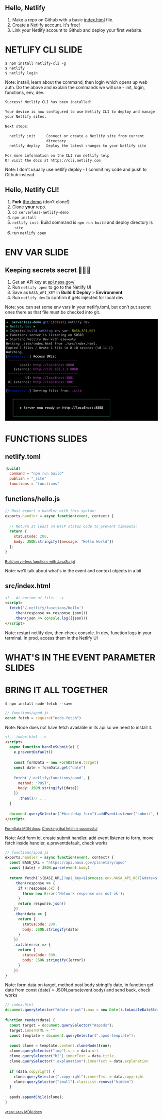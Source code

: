 ## Hello, Netlify

1. Make a repo on Github with a basic [index.html](https://gist.github.com/siakaramalegos/31197c13dd1110b34e715706232e392b) file.
2. Create a [Netlify](https://www.netlify.com/) account. It's free!
3. Link your Netlify account to Github and deploy your first website.

# NETLIFY CLI SLIDE

```
$ npm install netlify-cli -g
$ netlify
$ netlify login
```

Note: install, learn about the command, then login which opens up web auth. Do the above and explain the commands we will use - init, login, functions, env, dev.

```
Success! Netlify CLI has been installed!

Your device is now configured to use Netlify CLI to deploy and manage
your Netlify sites.

Next steps:

  netlify init     Connect or create a Netlify site from current
                   directory
  netlify deploy   Deploy the latest changes to your Netlify site

For more information on the CLI run netlify help
Or visit the docs at https://cli.netlify.com
```

Note: I don't usually use netlify deploy - I commit my code and push to Github instead.

## Hello, Netlify CLI!

1. **Fork** [the demo](https://github.com/siakaramalegos/serverless-netlify-demo) (don't clone!)
2. Clone **your** repo.
3. `cd serverless-netlify-demo`
4. `npm install`
5. `netlify init`:  Build command is `npm run build` and deploy directory is `_site`
6.  run `netlify open`

# ENV VAR SLIDE

## Keeping secrets secret 🕵🏻‍♀️

1. Get an API key at [api.nasa.gov/](https://api.nasa.gov/)
2. Run `netlify open` to go to the Netlify UI
3. Save as `NASA_API_KEY` in **Build & Deploy** > **Environment**
4. Run `netlify dev` to confirm it gets injected for local dev

Note: you can set some env vars in your netlify.toml, but don't put secret ones there as that file must be checked into git.

<img src="./images/env-netlify-dev.png" alt="Netlify Dev: Injected build setting env var: NASA_API_KEY" class="no-outline">

# FUNCTIONS SLIDES

## netlify.toml

```toml
[build]
  command = "npm run build"
  publish = "_site"
  functions = "functions"
```

## functions/hello.js

```javascript
// Must export a handler with this syntax:
exports.handler = async function(event, context) {

  // Return at least an HTTP status code to prevent timeouts:
  return {
    statusCode: 200,
    body: JSON.stringify({message: "Hello World"})
  };
}
```

<small>[Build serverless functions with JavaScript](https://docs.netlify.com/functions/build-with-javascript/)</small>

Note: we'll talk about what's in the event and context objects in a bit

## src/index.html

```html
<!-- At bottom of file: -->
<script>
  fetch('/.netlify/functions/hello')
    .then(response => response.json())
    .then(json => console.log({json}))
</script>
```

Note: restart netlify dev, then check console. In dev, function logs in your terminal. In prod, access them in the Netlify UI

# WHAT'S IN THE EVENT PARAMETER SLIDES

# BRING IT ALL TOGETHER

```
$ npm install node-fetch --save
```

```javascript
// functions/apod.js
const fetch = require("node-fetch")
```

Note: Node does not have fetch available in its api so we need to install it.

```html
<!-- index.html -->
<script>
  async function handleSubmit(e) {
    e.preventDefault()

    const formData = new FormData(e.target)
    const date = formData.get("date")

    fetch('/.netlify/functions/apod', {
      method: "POST",
      body: JSON.stringify({date})
    })
      .then()// ...
  }

  document.querySelector("#birthday-form").addEventListener("submit", handleSubmit)
</script>
```

<small>[FormData MDN docs](https://developer.mozilla.org/en-US/docs/Web/API/FormData), [Checking that fetch is successful](https://developer.mozilla.org/en-US/docs/Web/API/Fetch_API/Using_Fetch#Checking_that_the_fetch_was_successful)</small>

Note: Add form id, create submit handler, add event listener to form, move fetch inside handler, e.preventdefault, check works

```javascript
// functions/apod.js
exports.handler = async function(event, context) {
  const BASE_URL = "https://api.nasa.gov/planetary/apod"
  const {date} = JSON.parse(event.body)

  return fetch(`${BASE_URL}?api_key=${process.env.NASA_API_KEY}&date=${date}`)
    .then(response => {
      if (!response.ok) {
        throw new Error('Network response was not ok');
      }
      return response.json()
    })
    .then(data => {
      return {
        statusCode: 200,
        body: JSON.stringify(data)
      }
    })
    .catch(error => {
      return {
        statusCode: 500,
        body: JSON.stringify({error})
      }
    })
}
```

Note: form data on target, method post body stringify date, in function get date from const {date} = JSON.parse(event.body) and send back, check works


```javascript
// index.html
document.querySelector("#date-input").max = new Date().toLocaleDateString('en-CA')

function render(data) {
  const target = document.querySelector("#apods");
  target.innerHTML = ""
  const template = document.querySelector(".apod-template");

  const clone = template.content.cloneNode(true);
  clone.querySelector("img").src = data.url
  clone.querySelector("h2").innerText = data.title
  clone.querySelector(".explanation").innerText = data.explanation

  if (data.copyright) {
    clone.querySelector(".copyright").innerText = data.copyright
    clone.querySelector("small").classList.remove("hidden")
  }

  apods.appendChild(clone);
}
```

<small>[`<template>` MDN docs](https://developer.mozilla.org/en-US/docs/Web/HTML/Element/template)</small>

